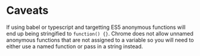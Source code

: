 # Caveats
If using babel or typescript and targetting ES5 anonymous functions will end up being stringified to `function() {}`. Chrome does not allow unnamed
anonymous functions that are not assigned to a variable so you will need to either use a named function or pass in a string instead.